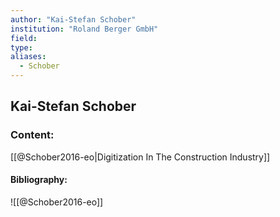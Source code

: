 ```yaml
---
author: "Kai-Stefan Schober"
institution: "Roland Berger GmbH"
field:
type:
aliases:
  - Schober
---
```


## Kai-Stefan Schober

### Content:
[[@Schober2016-eo|Digitization In The Construction Industry]]

#### Bibliography:

![[@Schober2016-eo]]